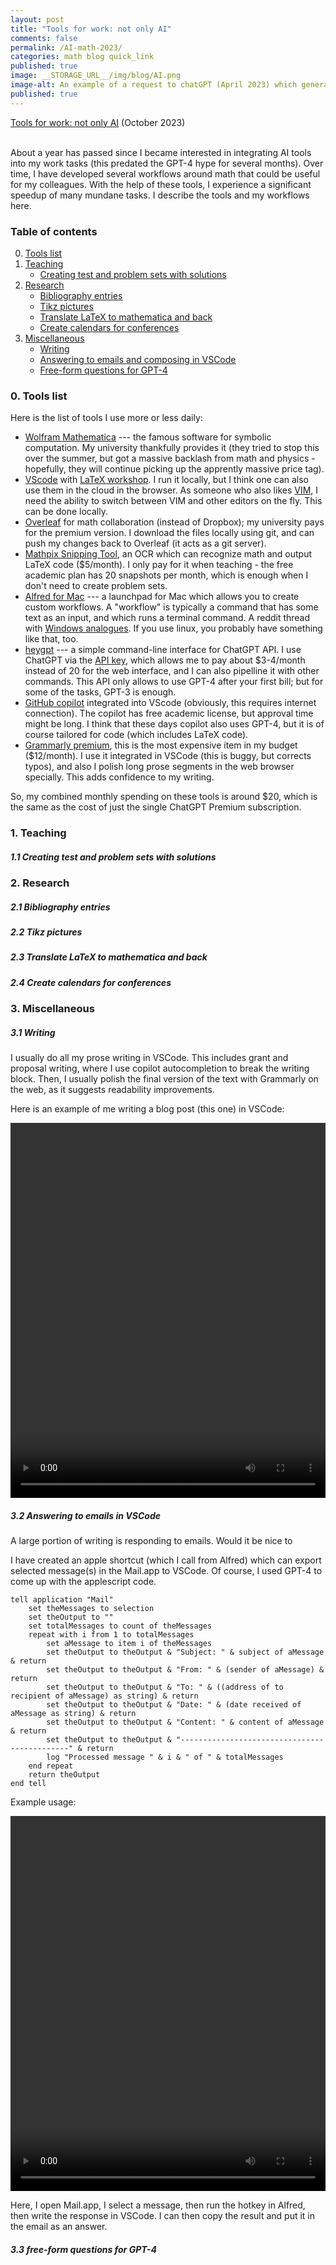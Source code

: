 ```yaml
---
layout: post
title: "Tools for work: not only AI"
comments: false
permalink: /AI-math-2023/
categories: math blog quick_link
published: true
image: __STORAGE_URL__/img/blog/AI.png
image-alt: An example of a request to chatGPT (April 2023) which generated the tikz code for a picture I put into a paper with minimal modifications (Figure 5 on page 31 in arXiv:2305.17747)
published: true
---
```


<div><a href="{{site.url}}/AI-math-2023/">Tools for work: not only AI</a> (October 2023)</div>
<!--more-->

<br>

About a year has passed since I became interested in integrating AI tools into my work tasks (this predated the GPT-4 hype for several months). Over time, I have developed several workflows around math that could be useful for my colleagues. With the help of these tools, I experience a significant speedup of many mundane tasks. I describe the tools and my workflows here. 

<h3 class="mb-4 mt-4">Table of contents</h3>

<ol start="0">
  <li><a href="#tools-list">Tools list</a></li>
  <li>
    <a href="#teaching">Teaching</a>
    <ul>
      <li><a href="#creating-sets">Creating test and problem sets with solutions</a></li>
    </ul>
  </li>
  <li>
    <a href="#research">Research</a>
    <ul>
      <li><a href="#bibliography">Bibliography entries</a></li>
      <li><a href="#tikz">Tikz pictures</a></li>
      <li><a href="#translate">Translate LaTeX to mathematica and back</a></li>
      <li><a href="#calendars">Create calendars for conferences</a></li>
    </ul>
  </li>
  <li>
    <a href="#miscellaneous">Miscellaneous</a>
    <ul>
      <li><a href="#writing">Writing</a></li>
      <li><a href="#emails">Answering to emails and composing in VSCode</a></li>
      <li><a href="#free-form">Free-form questions for GPT-4</a></li>
    </ul>
  </li>
</ol>

<h3 class="mb-4 mt-4" id="tools-list">0. Tools list</h3>

Here is the list of tools I use more or less daily:

- [Wolfram Mathematica](https://www.wolfram.com/mathematica/) --- the famous software for symbolic computation. My university thankfully provides it (they tried to stop this over the summer, but got a massive backlash from math and physics - hopefully, they will continue picking up the apprently massive price tag).
- [VScode](https://code.visualstudio.com/) with [LaTeX workshop](https://marketplace.visualstudio.com/items?itemName=James-Yu.latex-workshop). I run it locally, but I think one can also use them in the cloud in the browser. As someone who also likes [VIM](https://en.wikipedia.org/wiki/Vim_(text_editor)), I need the ability to switch between VIM and other editors on the fly. This can be done locally.
- [Overleaf](https://www.overleaf.com/project) for math collaboration (instead of Dropbox); my university pays for the premium version. I download the files locally using git, and can push my changes back to Overleaf (it acts as a git server).
- [Mathpix Snipping Tool](https://mathpix.com/), an OCR which can recognize math and output LaTeX code (\$5/month). I only pay for it when teaching - the free academic plan has 20 snapshots per month, which is enough when I don't need to create problem sets.
- [Alfred for Mac](https://www.alfredapp.com/) --- a launchpad for Mac which allows you to create custom workflows. A "workflow" is typically a command that has some text as an input, and which runs a terminal command. A reddit thread with [Windows analogues](https://www.reddit.com/r/windows/comments/5pek48/is_there_an_equivalent_for_windows_to_macs_alfred/). If you use linux, you probably have something like that, too.
- [heygpt](https://github.com/fuyufjh/heygpt) --- a simple command-line interface for ChatGPT API. I use ChatGPT via the [API key](https://help.openai.com/en/articles/7039783-how-can-i-access-the-chatgpt-api), which allows me to pay about \$3-4/month instead of 20 for the web interface, and I can also pipelline it with other commands. This API only allows to use GPT-4 after your first bill; but for some of the tasks, GPT-3 is enough.
- [GitHub copilot](https://github.com/features/copilot) integrated into VScode (obviously, this requires internet connection). The copilot has free academic license, but approval time might be long. I think that these days copilot also uses GPT-4, but it is of course tailored for code (which includes LaTeX code).
- [Grammarly premium](https://www.grammarly.com/premium), this is the most expensive item in my budget (\$12/month). I use it integrated in VSCode (this is buggy, but corrects typos), and also I polish long prose segments in the web browser specially. This adds confidence to my writing.

So, my combined monthly spending on these tools is around \$20, which is the same as the cost of just the single ChatGPT Premium subscription.

<h3 class="mb-4 mt-4" id="teaching">1. Teaching</h3>

<h5 class="mb-4 mt-4" id="creating-sets">1.1 Creating test and problem sets with solutions</h5>




<h3 class="mb-4 mt-4" id="research">2. Research</h3>


<h5 class="mb-4 mt-4" id="bibliography">2.1 Bibliography entries</h5>


<h5 class="mb-4 mt-4" id="tikz">2.2 Tikz pictures</h5>


<h5 class="mb-4 mt-4" id="translate">2.3 Translate LaTeX to mathematica and back</h5>


<h5 class="mb-4 mt-4" id="calendars">2.4 Create calendars for conferences</h5>


<h3 class="mb-4 mt-4" id="miscellaneous">3. Miscellaneous</h3>


<h5 class="mb-4 mt-4" id="writing">3.1 Writing</h5>

I usually do all my prose writing in VSCode. This includes grant and proposal writing, where I use copilot autocompletion to break the writing block. Then, I usually polish the final version of the text with Grammarly on the web, as it suggests readability improvements.

Here is an example of me writing a blog post (this one) in VSCode:

<video width="800" height="600" controls style="max-width:100%">
  <source src="{{site.storage_url}}/img/blog/vid/3.1_writing.mp4" type="video/mp4" alt="Writing in VSCode">
  Your browser does not support the video tag.
</video>

<h5 class="mb-4 mt-4" id="emails">3.2 Answering to emails in VSCode</h5>

A large portion of writing is responding to emails. Would it be nice to 

I have created an apple shortcut (which I call from Alfred) which can export selected message(s) in the Mail.app to VSCode. Of course, I used GPT-4 to come up with the applescript code. 

```applescript
tell application "Mail"
	set theMessages to selection
	set theOutput to ""
	set totalMessages to count of theMessages
	repeat with i from 1 to totalMessages
		set aMessage to item i of theMessages
		set theOutput to theOutput & "Subject: " & subject of aMessage & return
		set theOutput to theOutput & "From: " & (sender of aMessage) & return
		set theOutput to theOutput & "To: " & ((address of to recipient of aMessage) as string) & return
		set theOutput to theOutput & "Date: " & (date received of aMessage as string) & return
		set theOutput to theOutput & "Content: " & content of aMessage & return
		set theOutput to theOutput & "---------------------------------------------" & return
		log "Processed message " & i & " of " & totalMessages
	end repeat
	return theOutput
end tell
```

Example usage:

<video width="800" height="600" controls style="max-width:100%">
  <source src="{{site.storage_url}}/img/blog/vid/3.2_email.mp4" type="video/mp4" alt="Writing emails in VSCode">
  Your browser does not support the video tag.
</video>

Here, I open Mail.app, I select a message, then run the hotkey in Alfred, then write the response in VSCode. I can then copy the result and put it in the email as an answer.

<h5 class="mb-4 mt-4" id="free-form">3.3 free-form questions for GPT-4</h5>




<br />
<br />